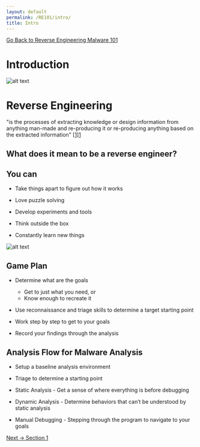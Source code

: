 ```yaml
---
layout: default
permalink: /RE101/intro/
title: Intro
---
```

[Go Back to Reverse Engineering Malware 101](https://securedorg.github.io/RE101/)

# Introduction #

![alt text](https://securedorg.github.io/RE101/images/cube.gif "Cube")

# Reverse Engineering #

"is the processes of extracting knowledge or design information from anything man-made and re-producing it or re-producing anything based on the extracted information" [[1]][1]

## What does it mean to be a reverse engineer? ##

## You can ##

* Take things apart to figure out how it works

* Love puzzle solving

* Develop experiments and tools

* Think outside the box

* Constantly learn new things

![alt text](https://securedorg.github.io/RE101/images/bikeloop.gif "Bike")

## Game Plan ##

* Determine what are the goals
  * Get to just what you need, or
  * Know enough to recreate it

* Use reconnaissance and triage skills to determine a target starting point

* Work step by step to get to your goals

* Record your findings through the analysis


## Analysis Flow for Malware Analysis ##

* Setup a baseline analysis environment

* Triage to determine a starting point

* Static Analysis - Get a sense of where everything is before debugging

* Dynamic Analysis - Determine behaviors that can’t be understood by static analysis

* Manual Debugging - Stepping through the program to navigate to your goals

[1]: https://en.wikipedia.org/wiki/Reverse_engineering

[Next -> Section 1](https://securedorg.github.io/RE101/section1)

